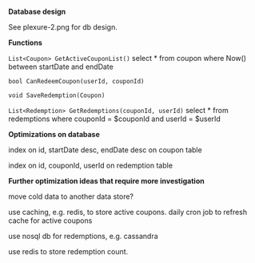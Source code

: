 ﻿**Database design**

See plexure-2.png for db design.

**Functions**

`List<Coupon> GetActiveCouponList()`
select * from coupon where Now() between startDate and endDate

`bool CanRedeemCoupon(userId, couponId)`

`void SaveRedemption(Coupon)`

`List<Redemption> GetRedemptions(couponId, userId)`
select * from redemptions where couponId = $couponId and userId = $userId

**Optimizations on database**

index on id, startDate desc, endDate desc on coupon table

index on id, couponId, userId on redemption table

**Further optimization ideas that require more investigation**

move cold data to another data store?

use caching, e.g. redis, to store active coupons.
daily cron job to refresh cache for active coupons

use nosql db for redemptions, e.g. cassandra

use redis to store redemption count.
